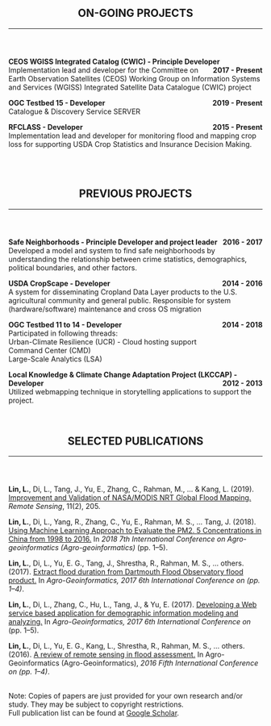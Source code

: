 <header class="entry-header">
<h2 class="entry-title">ON-GOING PROJECTS</h2><hr>
</header>

<p style="text-align:left;"><strong>CEOS WGISS Integrated Catalog (CWIC) - Principle Developer<span style="float:right;">2017 - Present</span></strong><br /> Implementation lead and developer for the Committee on Earth Observation Satellites (CEOS) Working Group on Information Systems and Services (WGISS) Integrated Satellite Data Catalogue (CWIC) project</p>

<p style="text-align:left;"><strong>OGC Testbed 15 - Developer<span style="float:right;">2019 - Present</span></strong><br />Catalogue & Discovery Service SERVER</p>

<p style="text-align:left;"><strong>RFCLASS - Developer<span style="float:right;">2015 - Present</span></strong><br />Implementation lead and developer for monitoring flood and mapping crop loss for supporting USDA Crop Statistics and Insurance Decision Making.</p>
<br>
<br>
 

<header class="entry-header">
<h2 class="entry-title">PREVIOUS PROJECTS</h2><hr>
</header>
<div class="entry-content">

<p style="text-align:left;"><strong>Safe Neighborhoods - Principle Developer and project leader<span style="float:right;">2016 - 2017</span></strong><br />Developed a model and system to find safe neighborhoods by understanding the relationship between crime statistics, demographics, political boundaries, and other factors.</p>

<p style="text-align:left;"><strong>USDA CropScape - Developer<span style="float:right;">2014 - 2016</span></strong><br />A system for disseminating Cropland Data Layer products to the U.S. agricultural community and general public. Responsible for system (hardware/software) maintenance and cross OS migration</p>
  
<p style="text-align:left;"><strong>OGC Testbed 11 to 14 - Developer<span style="float:right;">2014 - 2018</span></strong><br />Participated in following threads: <br />Urban-Climate Resilience (UCR) - Cloud hosting support<br />Command Center (CMD)<br />Large-Scale Analytics (LSA)</p>

<p style="text-align:left;"><strong>Local Knowledge & Climate Change Adaptation Project (LKCCAP) - Developer<span style="float:right;">2012 - 2013</span></strong><br />Utilized webmapping technique in storytelling applications to support the project.</p><br>

<header class="entry-header">
<h2 class="entry-title">SELECTED PUBLICATIONS</h2><hr>
</header>
<div class="entry-content"> 



<p style="text-align:left;"><strong>Lin, L.</strong>, Di, L., Tang, J., Yu, E., Zhang, C., Rahman, M., ... & Kang, L. (2019). <a href="/asset/pub/Improvement_and_Validation_of_NASA_MODIS_NRT_Global_Flood_Mapping.pdf" target="_blank">Improvement and Validation of NASA/MODIS NRT Global Flood Mapping. </a><i>Remote Sensing</i>, 11(2), 205.</p>
<p style="text-align:left;"><strong>Lin, L.</strong>, Di, L., Yang, R., Zhang, C., Yu, E., Rahman, M. S., … Tang, J. (2018).<a href="/asset/pub/Using_Machine_Learning_Approach_to_Evaluate_the_PM2. 5_Concentrations_in_China_from_1998_to_2016.pdf" target="_blank"> Using Machine Learning Approach to Evaluate the PM2. 5 Concentrations in China from 1998 to 2016.</a> In <i>2018 7th International Conference on Agro-geoinformatics (Agro-geoinformatics)</i> (pp. 1–5).</p>
<p style="text-align:left;"><strong>Lin, L.</strong>, Di, L., Yu, E. G., Tang, J., Shrestha, R., Rahman, M. S., … others. (2017). <a href="/asset/pub/Extract_flood_duration_from_Dartmouth_Flood_Observatory_flood_product.pdf" target="_blank">Extract flood duration from Dartmouth Flood Observatory flood product.</a> In <i>Agro-Geoinformatics, 2017 6th International Conference on (pp. 1–4)</i>.</p>
<p style="text-align:left;"><strong>Lin, L.</strong>, Di, L., Zhang, C., Hu, L., Tang, J., & Yu, E. (2017). <a href="/asset/pub/Developing_a_Web_service_based_application_for_demographic_information_modeling_and_analyzing.pdf" target="_blank">Developing a Web service based application for demographic information modeling and analyzing.</a> In <i>Agro-Geoinformatics, 2017 6th International Conference on</i> (pp. 1–5).</p>
<p style="text-align:left;"><strong>Lin, L.</strong>, Di, L., Yu, E. G., Kang, L., Shrestha, R., Rahman, M. S., … others. (2016). <a href="/asset/pub/A_review_of_remote_sensing_in_flood_assessment.pdf" target="_blank">A review of remote sensing in flood assessment.</a> In Agro-Geoinformatics (Agro-Geoinformatics), <i>2016 Fifth International Conference on (pp. 1–4)</i>.</p>

<br>
Note: Copies of papers are just provided for your own research and/or study. They may be subject to copyright restrictions.<br>
Full publication list can be found at <a href="https://scholar.google.com/citations?user=Kg99EKkAAAAJ&hl=en">Google Scholar</a>.<br>

